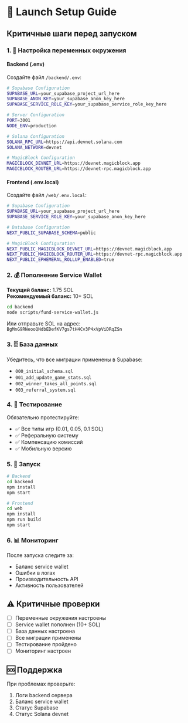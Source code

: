 # 🚀 Launch Setup Guide

## Критичные шаги перед запуском

### 1. 🔧 Настройка переменных окружения

#### Backend (.env)
Создайте файл `/backend/.env`:
```bash
# Supabase Configuration
SUPABASE_URL=your_supabase_project_url_here
SUPABASE_ANON_KEY=your_supabase_anon_key_here
SUPABASE_SERVICE_ROLE_KEY=your_supabase_service_role_key_here

# Server Configuration
PORT=3001
NODE_ENV=production

# Solana Configuration
SOLANA_RPC_URL=https://api.devnet.solana.com
SOLANA_NETWORK=devnet

# MagicBlock Configuration
MAGICBLOCK_DEVNET_URL=https://devnet.magicblock.app
MAGICBLOCK_ROUTER_URL=https://devnet-rpc.magicblock.app
```

#### Frontend (.env.local)
Создайте файл `/web/.env.local`:
```bash
# Supabase Configuration
SUPABASE_URL=your_supabase_project_url_here
SUPABASE_SERVICE_ROLE_KEY=your_supabase_anon_key_here

# Database Configuration
NEXT_PUBLIC_SUPABASE_SCHEMA=public

# MagicBlock Configuration
NEXT_PUBLIC_MAGICBLOCK_DEVNET_URL=https://devnet.magicblock.app
NEXT_PUBLIC_MAGICBLOCK_ROUTER_URL=https://devnet-rpc.magicblock.app
NEXT_PUBLIC_EPHEMERAL_ROLLUP_ENABLED=true
```

### 2. 💰 Пополнение Service Wallet

**Текущий баланс:** 1.75 SOL  
**Рекомендуемый баланс:** 10+ SOL

```bash
cd backend
node scripts/fund-service-wallet.js
```

Или отправьте SOL на адрес: `BgMnG9RNeooQNdbEDefKV7gs7tH4Cv3P4xVpViDRqZSn`

### 3. 🗄️ База данных

Убедитесь, что все миграции применены в Supabase:
- `000_initial_schema.sql`
- `001_add_update_game_stats.sql` 
- `002_winner_takes_all_points.sql`
- `003_referral_system.sql`

### 4. 🧪 Тестирование

Обязательно протестируйте:
- ✅ Все типы игр (0.01, 0.05, 0.1 SOL)
- ✅ Реферальную систему
- ✅ Компенсацию комиссий
- ✅ Мобильную версию

### 5. 🚀 Запуск

```bash
# Backend
cd backend
npm install
npm start

# Frontend  
cd web
npm install
npm run build
npm start
```

### 6. 📊 Мониторинг

После запуска следите за:
- Баланс service wallet
- Ошибки в логах
- Производительность API
- Активность пользователей

## ⚠️ Критичные проверки

- [ ] Переменные окружения настроены
- [ ] Service wallet пополнен (10+ SOL)
- [ ] База данных настроена
- [ ] Все миграции применены
- [ ] Тестирование пройдено
- [ ] Мониторинг настроен

## 🆘 Поддержка

При проблемах проверьте:
1. Логи backend сервера
2. Баланс service wallet
3. Статус Supabase
4. Статус Solana devnet
